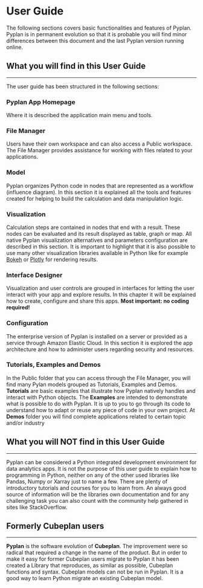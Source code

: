 # **User Guide**
The following sections covers basic functionalities and features of Pyplan.
Pyplan is in permanent evolution so that it is probable you will find minor differences between this document and the last Pyplan version running online.

## **What you will find in this User Guide**
-------------
The user guide has been structured in the following sections:
### Pyplan App Homepage
Where it is described the application main menu and tools.
### File Manager
Users have their own workspace and can also access a Public workspace. The File Manager provides assistance for working with files related to your applications.
### Model
Pyplan organizes Python code in nodes that are represented as a workflow (influence diagram). In this section it is explained all the tools and features created for helping to build the calculation and data manipulation logic.
### Visualization
Calculation steps are contained in nodes that end with a result. These nodes can be evaluated and its result displayed as table, graph or map.
All native Pyplan visualization alternatives and parameters configuration are described in this section. 
It is important to highlight that it is also possible to use many other visualization libraries available in Python like for example [Bokeh](https://bokeh.pydata.org/en/latest/) or [Plotly](https://github.com/plotly/plotly.py) for rendering results.

### Interface Designer
Visualization and user controls are grouped in interfaces for letting the user interact with your app and explore results. In this chapter it will be explained how to create, configure and share this apps. **Most important: no coding required!**

### Configuration
The enterprise version of Pyplan is installed on a server or provided as a service through Amazon Elastic Cloud. In this section it is explored the app architecture and how to administer users regarding security and resources.

### Tutorials, Examples and Demos
In the Public folder that you can access through the File Manager, you will find many Pylan models grouped as Tutorials, Examples and Demos. 
**Tutorials** are basic examples that illustrate how Pyplan natively handles and interact with Python objects. 
The **Examples** are intended to demonstrate what is possible to do with Pyplan. It is up to you to go through its code to understand how to adapt or reuse any piece of code in your own project.
At **Demos** folder you will find complete applications related to certain topic and/or industry


## **What you will NOT find in this User Guide**
-------------
Pyplan can be considered a Python integrated development environment for data analytics apps. It is not the purpose of this user guide to explain how to programming in Python, neither on any of the other used libraries like Pandas, Numpy or Xarray just to name a few. There are plenty of introductory tutorials and courses for you to learn from. An always good source of information will be the libraries own documentation and for any challenging task you can also count with the community help gathered in sites like StackOverflow.

## **Formerly Cubeplan users**
-------------
**Pyplan** is the software evolution of **Cubeplan**. The improvement were so radical that required a change in the name of the product. But in order to make it easy for former Cubeplan users migrate to Pyplan it has been created a Library that reproduces, as similar as possible, Cubeplan functions and syntax.
Cubeplan models can not be run in Pyplan. It is a good way to learn Python migrate an existing Cubeplan model.
<!--stackedit_data:
eyJoaXN0b3J5IjpbLTc0NTYzMTk0LC0yMTQzNTU0Njg2LC0yMT
QzNTU0Njg2LDEwNDk2OTc3NjcsNzcyMTUwNTM0LDM5MDkxMzEz
NCwxMTk1NzU1NTMzLDIwNjU1MjY5OTgsLTI2MDU2ODE1NSwxMD
E4NjIyOTQ4LDE0MTE3NzQyMDYsMTM4MjU4MjkxMSwtMTI3MzQ3
NjQ2MCwtMTgwMjMwMzU4NF19
-->